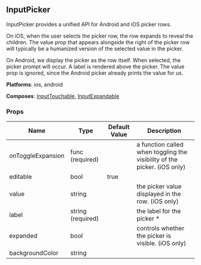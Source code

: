 ## InputPicker 
 
InputPicker provides a unified API for Android and iOS
picker rows.

On iOS, when the user selects the picker row, the row expands to
reveal the children. The value prop that appears alongside
the right of the picker row will typically be a humanized
version of the selected value in the picker.

On Android, we display the picker as the row itself. When
selected, the picker prompt will occur. A label is
rendered above the picker. The value prop is ignored,
since the Android picker already prints the value for us.

__Platforms__:  ios, android
 
 __Composes__: [InputTouchable](InputTouchable.md), [InputExpandable](InputExpandable.md) 


### Props
Name | Type | Default Value | Description
--- | --- | --- | --- 
onToggleExpansion | func  (required) |   | a function called when toggling the visibility of the picker. (iOS only)
editable | bool  | true | 
value | string  |   | the picker value displayed in the row. (iOS only)
label | string  (required) |   | the label for the picker *
expanded | bool  |   | controls whether the picker is visible. (iOS only)
backgroundColor | string  |   | 
 
